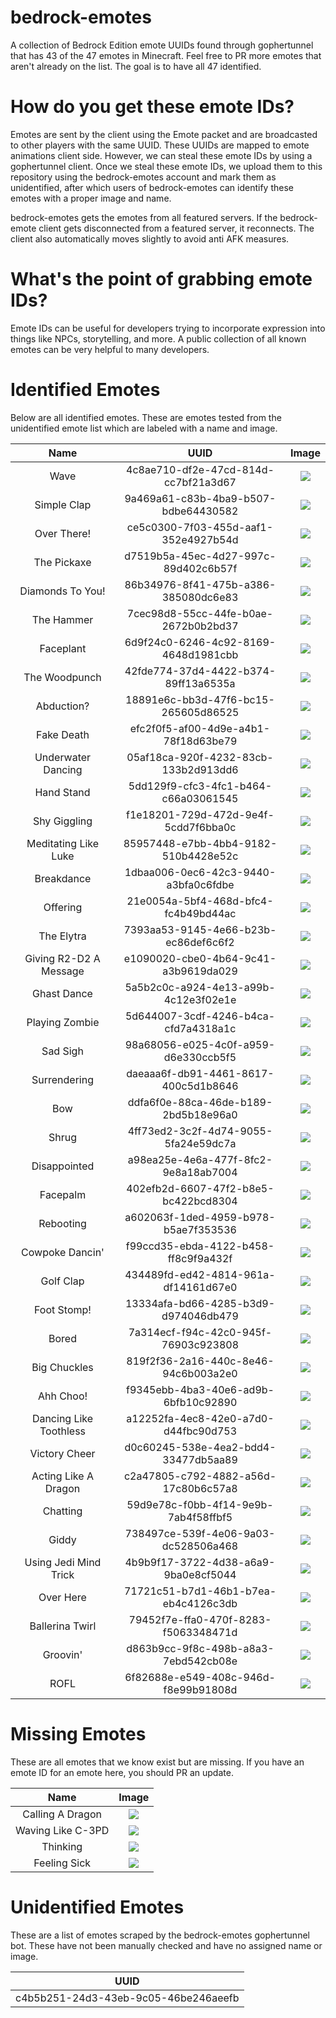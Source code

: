 # bedrock-emotes
A collection of Bedrock Edition emote UUIDs found through gophertunnel that has 43 of the 47 emotes in Minecraft.
Feel free to PR more emotes that aren't already on the list. The goal is to have all 47 identified.

# How do you get these emote IDs?
Emotes are sent by the client using the Emote packet and are broadcasted to other players with the same UUID. These UUIDs are mapped to emote animations client side. However, we can steal these emote IDs by using a gophertunnel client. Once we steal these emote IDs, we upload them to this repository using the bedrock-emotes account and mark them as unidentified, after which users of bedrock-emotes can identify these emotes with a proper image and name.

bedrock-emotes gets the emotes from all featured servers. If the bedrock-emote client gets disconnected from a featured server, it reconnects. The client also automatically moves slightly to avoid anti AFK measures.

# What's the point of grabbing emote IDs?
Emote IDs can be useful for developers trying to incorporate expression into things like NPCs, storytelling, and more. A public collection of all known emotes can be very helpful to many developers.

# Identified Emotes
Below are all identified emotes. These are emotes tested from the unidentified emote
list which are labeled with a name and image.

|               Name               |                 UUID                   |                     Image                  |
|:--------------------------------:|:--------------------------------------:|:------------------------------------------:|
|               Wave               |  4c8ae710-df2e-47cd-814d-cc7bf21a3d67  |            ![](./images/wave.png)          |
|            Simple Clap           |  9a469a61-c83b-4ba9-b507-bdbe64430582  |        ![](./images/simple_clap.png)       |
|            Over There!           |  ce5c0300-7f03-455d-aaf1-352e4927b54d  |         ![](./images/over_there.png)       |
|            The Pickaxe           |  d7519b5a-45ec-4d27-997c-89d402c6b57f  |        ![](./images/the_pickaxe.png)       |
|          Diamonds To You!        |  86b34976-8f41-475b-a386-385080dc6e83  |       ![](./images/diamonds_to_you.png)    |
|            The Hammer            |  7cec98d8-55cc-44fe-b0ae-2672b0b2bd37  |         ![](./images/the_hammer.png)       |
|            Faceplant             |  6d9f24c0-6246-4c92-8169-4648d1981cbb  |         ![](./images/faceplant.png)        |
|           The Woodpunch          |  42fde774-37d4-4422-b374-89ff13a6535a  |         ![](./images/woodpunch.png)        |
|            Abduction?            |  18891e6c-bb3d-47f6-bc15-265605d86525  |         ![](./images/abduction.png)        |
|            Fake Death            |  efc2f0f5-af00-4d9e-a4b1-78f18d63be79  |        ![](./images/fake_death.png)        |
|         Underwater Dancing       |  05af18ca-920f-4232-83cb-133b2d913dd6  |    ![](./images/underwater_dancing.png)    |
|            Hand Stand            |  5dd129f9-cfc3-4fc1-b464-c66a03061545  |        ![](./images/hand_stand.png)        |
|           Shy Giggling           |  f1e18201-729d-472d-9e4f-5cdd7f6bba0c  |        ![](./images/shy_giggling.png)      |
|        Meditating Like Luke      |  85957448-e7bb-4bb4-9182-510b4428e52c  |   ![](./images/meditating_like_luke.png)   |
|            Breakdance            |  1dbaa006-0ec6-42c3-9440-a3bfa0c6fdbe  |        ![](./images/breakdance.png)        |
|             Offering             |  21e0054a-5bf4-468d-bfc4-fc4b49bd44ac  |         ![](./images/offering.png)         |
|            The Elytra            |  7393aa53-9145-4e66-b23b-ec86def6c6f2  |        ![](./images/the_elytra.png)        |
|       Giving R2-D2 A Message     |  e1090020-cbe0-4b64-9c41-a3b9619da029  |  ![](./images/giving_r2_d2_a_message.png)  |
|            Ghast Dance           |  5a5b2c0c-a924-4e13-a99b-4c12e3f02e1e  |        ![](./images/ghast_dance.png)       |
|           Playing Zombie         |  5d644007-3cdf-4246-b4ca-cfd7a4318a1c  |      ![](./images/playing_zombie.png)      |
|             Sad Sigh             |  98a68056-e025-4c0f-a959-d6e330ccb5f5  |         ![](./images/sad_sigh.png)         |
|            Surrendering          |  daeaaa6f-db91-4461-8617-400c5d1b8646  |      ![](./images/surrendering.png)        |
|               Bow                |  ddfa6f0e-88ca-46de-b189-2bd5b18e96a0  |          ![](./images/bow.png)             |
|              Shrug               |  4ff73ed2-3c2f-4d74-9055-5fa24e59dc7a  |         ![](./images/shrug.png)            |
|           Disappointed           |  a98ea25e-4e6a-477f-8fc2-9e8a18ab7004  |      ![](./images/disappointed.png)        |
|             Facepalm             |  402efb2d-6607-47f2-b8e5-bc422bcd8304  |        ![](./images/facepalm.png)          |
|            Rebooting             |  a602063f-1ded-4959-b978-b5ae7f353536  |       ![](./images/rebooting.png)          |
|          Cowpoke Dancin'         |  f99ccd35-ebda-4122-b458-ff8c9f9a432f  |    ![](./images/cowpoke_dancin.png)        |
|            Golf Clap             |  434489fd-ed42-4814-961a-df14161d67e0  |       ![](./images/golf_clap.png)          |
|           Foot Stomp!            |  13334afa-bd66-4285-b3d9-d974046db479  |      ![](./images/foot_stomp.png)          |
|             Bored                |  7a314ecf-f94c-42c0-945f-76903c923808  |        ![](./images/bored.png)             |
|           Big Chuckles           |  819f2f36-2a16-440c-8e46-94c6b003a2e0  |      ![](./images/big_chuckles.png)        |
|            Ahh Choo!             |  f9345ebb-4ba3-40e6-ad9b-6bfb10c92890  |        ![](./images/ahh_choo.png)          |
|        Dancing Like Toothless    |  a12252fa-4ec8-42e0-a7d0-d44fbc90d753  |  ![](./images/dancing_like_toothless.png)  |
|          Victory Cheer           |  d0c60245-538e-4ea2-bdd4-33477db5aa89  |      ![](./images/victory_cheer.png)       |
|        Acting Like A Dragon      |  c2a47805-c792-4882-a56d-17c80b6c57a8  |  ![](./images/acting_like_a_dragon.png)    |
|            Chatting              |  59d9e78c-f0bb-4f14-9e9b-7ab4f58ffbf5  |        ![](./images/chatting.png)          |
|             Giddy                |  738497ce-539f-4e06-9a03-dc528506a468  |         ![](./images/giddy.png)            |
|        Using Jedi Mind Trick     |  4b9b9f17-3722-4d38-a6a9-9ba0e8cf5044  |  ![](./images/using_jedi_mind_trick.png)   |
|            Over Here             |  71721c51-b7d1-46b1-b7ea-eb4c4126c3db  |       ![](./images/over_here.png)          |
|          Ballerina Twirl         |  79452f7e-ffa0-470f-8283-f5063348471d  |     ![](./images/ballerina_twirl.png)      |
|            Groovin'              |  d863b9cc-9f8c-498b-a8a3-7ebd542cb08e  |        ![](./images/groovin.png)           |
|             ROFL                 |  6f82688e-e549-408c-946d-f8e99b91808d  |         ![](./images/rofl.png)             |

# Missing Emotes
These are all emotes that we know exist but are missing.
If you have an emote ID for an emote here, you should PR an update.

|               Name               |                     Image                  |
|:--------------------------------:|:------------------------------------------:|
|         Calling A Dragon         |    ![](./images/calling_a_dragon.png)      |
|        Waving Like C-3PD         |  ![](./images/waving_like_c_three_pd.png)  |
|            Thinking              |        ![](./images/thinking.png)          |
|          Feeling Sick            |      ![](./images/feeling_sick.png)        |

# Unidentified Emotes
These are a list of emotes scraped by the bedrock-emotes gophertunnel bot.
These have not been manually checked and have no assigned name or image.

|                UUID                |
|:----------------------------------:|
|c4b5b251-24d3-43eb-9c05-46be246aeefb|

